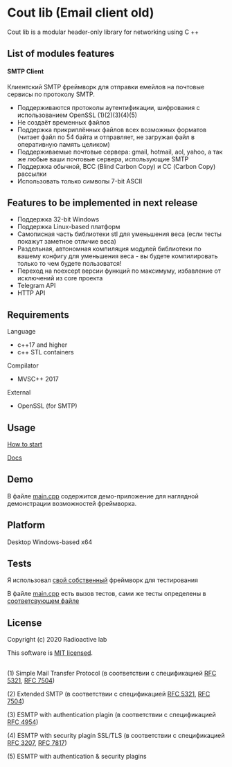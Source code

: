 # **Cout lib (Email client old)**
Cout lib is a modular header-only library for networking using C ++
## List of modules features
#### SMTP Client
  Клиентский SMTP фреймворк для отправки емейлов на почтовые сервисы по протоколу SMTP.
- Поддерживаются протоколы аутентификации, шифрования с использованием OpenSSL (1)(2)(3)(4)(5)
- Не создаёт временных файлов
- Поддержка прикриплённых файлов всех возможных форматов (читает файл по 54 байта и отправляет, не загружая файл в оперативную память целиком)
- Поддерживаемые почтовые сервера: gmail, hotmail, aol, yahoo, а так же любые ваши почтовые сервера, использующие SMTP
- Поддержка обычной, ВСС (Blind Carbon Copy) и СС (Carbon Copy) рассылки
- Использовать только символы 7-bit ASCII

## Features to be implemented in next release
- Поддержка 32-bit Windows 
- Поддержка Linux-based платформ
- Самописная часть библиотеки stl для уменьшения веса (если тесты покажут заметное отличие веса)
- Раздельная, автономная компиляция модулей библиотеки по вашему конфигу для уменьшения веса - вы будете компилировать только то чем будете пользоватся!
- Переход на noexcept версии функций по максимуму, избавление от исключений из core проекта
- Telegram API
- HTTP API

## Requirements
Language
- c++17 and higher
- c++ STL containers

Compilator
- MVSC++ 2017

External
- OpenSSL (for SMTP)

## Usage
[How to start](https://github.com/imnetcat/cout/wiki/How-to-start)

[Docs](https://github.com/imnetcat/cout/wiki)

## Demo
В файле [main.cpp](https://github.com/imnetcat/cout/blob/master/main.cpp) содержится демо-приложение для наглядной демонстрации возможностей фреймворка.

## **Platform**
Desktop Windows-based x64

## **Tests**
Я использовал [свой собственный](https://github.com/imnetcat/cout/tree/master/core/testing) фреймворк для тестирования

В файле [main.cpp](https://github.com/imnetcat/cout/blob/master/main.cpp) есть вызов тестов, сами же тесты определены в [соответсвующем файле](https://github.com/imnetcat/cout/blob/master/tests.cpp)

## License
Copyright (c) 2020 Radioactive lab

This software is [MIT licensed](./LICENSE).

## 

(1) Simple Mail Transfer Protocol (в соответствии с спецификацией [RFC 5321](https://tools.ietf.org/html/rfc5321 "Documentation"), [RFC 7504](https://tools.ietf.org/html/rfc7504 "Documentation"))

(2) Extended SMTP (в соответствии с спецификацией [RFC 5321](https://tools.ietf.org/html/rfc5321 "Documentation"), [RFC 7504](https://tools.ietf.org/html/rfc7504 "Documentation"))

(3) ESMTP with authentication plagin (в соответствии с спецификацией [RFC 4954](http://www.rfc-editor.org/rfc/rfc4954 "Documentation"))

(4) ESMTP with security plagin SSL/TLS (в соответствии с спецификацией [RFC 3207](https://tools.ietf.org/html/rfc3207 "Documentation"), [RFC 7817](https://tools.ietf.org/html/rfc7817 "Documentation"))

(5) ESMTP with authentication & security plagins


